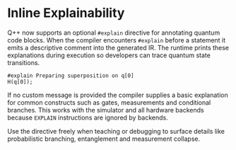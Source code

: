 # Inline Explainability

Q++ now supports an optional `#explain` directive for annotating quantum code blocks. When the compiler encounters `#explain` before a statement it emits a descriptive comment into the generated IR. The runtime prints these explanations during execution so developers can trace quantum state transitions.

```
#explain Preparing superposition on q[0]
H(q[0]);
```

If no custom message is provided the compiler supplies a basic explanation for common constructs such as gates, measurements and conditional branches. This works with the simulator and all hardware backends because `EXPLAIN` instructions are ignored by backends.

Use the directive freely when teaching or debugging to surface details like probabilistic branching, entanglement and measurement collapse.
